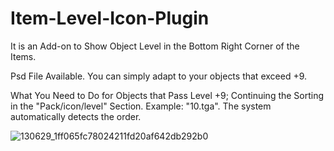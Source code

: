 # Item-Level-Icon-Plugin

It is an Add-on to Show Object Level in the Bottom Right Corner of the Items.

Psd File Available. You can simply adapt to your objects that exceed +9.

What You Need to Do for Objects that Pass Level +9;
Continuing the Sorting in the "Pack/icon/level" Section. Example: "10.tga". The system automatically detects the order. 

![130629_1ff065fc78024211fd20af642db292b0](https://github.com/Gcc-Game/Item-Level-Icon-Plugin/assets/72279471/5b374eb6-6cb6-4015-9f82-7f863bf378fb)
